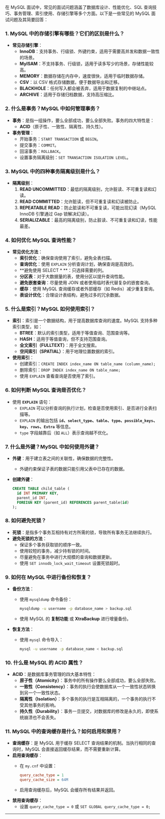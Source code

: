 在 MySQL 面试中，常见的面试问题涵盖了数据库设计、性能优化、SQL 查询技巧、事务管理、索引使用、存储引擎等多个方面。以下是一些常见的 MySQL 面试问题及其简要回答：

### 1. **MySQL 中的存储引擎有哪些？它们的区别是什么？**

- **常见存储引擎**：
    - **InnoDB**：支持事务、行级锁、外键约束，适用于需要高并发和数据一致性的场景。
    - **MyISAM**：不支持事务、行级锁，适用于读多写少的场景，存储性能较高。
    - **MEMORY**：数据存储在内存中，速度很快，适用于临时数据存储。
    - **CSV**：以 CSV 格式存储数据，便于数据导出和迁移。
    - **BLACKHOLE**：任何写入都会被丢弃，适用于数据复制的中继站点。
    - **ARCHIVE**：适用于存储归档数据，支持高压缩比。

### 2. **什么是事务？MySQL 中如何管理事务？**

- **事务**：是指一组操作，要么全部成功，要么全部失败。事务的四大特性是：
    - **ACID**（原子性、一致性、隔离性、持久性）。
- **事务管理**：
    - 开始事务：`START TRANSACTION` 或 `BEGIN`。
    - 提交事务：`COMMIT`。
    - 回滚事务：`ROLLBACK`。
    - 设置事务隔离级别：`SET TRANSACTION ISOLATION LEVEL`。

### 3. **MySQL 中的四种事务隔离级别是什么？**

- **隔离级别**：
    1. **READ UNCOMMITTED**：最低的隔离级别，允许脏读、不可重复读和幻读。
    2. **READ COMMITTED**：允许脏读，但不可重复读和幻读被防止。
    3. **REPEATABLE READ**：防止脏读和不可重复读，可能出现幻读（MySQL InnoDB 引擎通过 Gap 锁解决幻读）。
    4. **SERIALIZABLE**：最高的隔离级别，防止脏读、不可重复读和幻读，性能最差。

### 4. **如何优化 MySQL 查询性能？**

- **常见优化方法**：
    - **索引优化**：确保查询使用了索引，避免全表扫描。
    - **查询优化**：使用 `EXPLAIN` 分析查询计划，确保查询是高效的。
    - **避免使用 SELECT * **：只选择需要的列。
    - **分区表**：对于大数据量的表，使用分区以提升查询性能。
    - **避免嵌套查询**：尽量使用 JOIN 或者使用临时表代替复杂的嵌套查询。
    - **缓存**：使用 MySQL 查询缓存或者外部缓存（如 Redis）减少重复查询。
    - **表设计优化**：合理设计表结构，避免过多的冗余数据。

### 5. **什么是索引？MySQL 如何使用索引？**

- **索引**：索引是一个数据结构，用于提高数据库查询的速度。MySQL 支持多种索引类型，如：
    - **BTREE**：默认的索引类型，适用于等值查询、范围查询等。
    - **HASH**：适用于等值查询，但不支持范围查询。
    - **全文索引（FULLTEXT）**：用于全文搜索。
    - **空间索引（SPATIAL）**：用于地理位置数据的索引。
- **使用索引**：
    - 创建索引：`CREATE INDEX index_name ON table_name (column_name);`
    - 删除索引：`DROP INDEX index_name ON table_name;`
    - 使用 `EXPLAIN` 查看查询是否使用了索引。

### 6. **如何判断 MySQL 查询是否优化？**

- 使用 **`EXPLAIN`** 语句：
    - `EXPLAIN` 可以分析查询的执行计划，检查是否使用索引、是否进行全表扫描等。
    - `EXPLAIN` 的输出包括 **`id`、`select_type`、`table`、`type`、`possible_keys`、`key`、`rows`、`Extra`** 等信息。
    - `type` 字段越靠后（如 `ALL`）表示查询越不优化。

### 7. **什么是外键？MySQL 中如何使用外键？**

- **外键**：用于建立表之间的关联性，确保数据的完整性。
    - 外键约束保证子表的数据只能引用父表中已存在的数据。
- **创建外键**：
    
    ```sql
    CREATE TABLE child_table (
      id INT PRIMARY KEY,
      parent_id INT,
      FOREIGN KEY (parent_id) REFERENCES parent_table(id)
    );
    ```
    

### 8. **如何避免死锁？**

- **死锁**：是指多个事务互相持有对方所需的锁，导致所有事务无法继续执行。
- **避免死锁的方法**：
    - 保证多个事务获取锁的顺序一致。
    - 使用较短的事务，减少持有锁的时间。
    - 尽量避免在事务中进行大规模的查询和数据更新。
    - 使用 `SET innodb_lock_wait_timeout` 设置死锁超时。

### 9. **如何在 MySQL 中进行备份和恢复？**

- **备份方法**：
    - 使用 `mysqldump` 命令备份：
        
        ```bash
        mysqldump -u username -p database_name > backup.sql
        ```
        
    - 使用 MySQL 的 **复制功能** 或 **XtraBackup** 进行增量备份。
- **恢复方法**：
    - 使用 `mysql` 命令导入：
        
        ```bash
        mysql -u username -p database_name < backup.sql
        ```
        

### 10. **什么是 MySQL 的 ACID 属性？**

- **ACID**：是数据库事务管理的四大基本特性：
    - **原子性（Atomicity）**：事务中的所有操作要么全部成功，要么全部失败。
    - **一致性（Consistency）**：事务的执行会使数据库从一个一致性状态转换到另一个一致性状态。
    - **隔离性（Isolation）**：多个事务的执行是互相隔离的，一个事务的执行不受其他事务的影响。
    - **持久性（Durability）**：事务一旦提交，对数据库的修改是永久的，即使系统崩溃也不会丢失。

### 11. **MySQL 中的查询缓存是什么？如何启用和禁用？**

- **查询缓存**：是 MySQL 用于缓存 SELECT 查询结果的机制。当执行相同的查询时，MySQL 会直接返回缓存结果，而不需要重新计算。
- **启用查询缓存**：
    - 在 `my.cnf` 中设置：
        
        ```ini
        query_cache_type = 1
        query_cache_size = 64M
        ```
        
    - 启用查询缓存后，MySQL 会缓存所有结果并返回。
- **禁用查询缓存**：
    - 设置 `query_cache_type = 0` 或 `SET GLOBAL query_cache_type = 0;`

---
